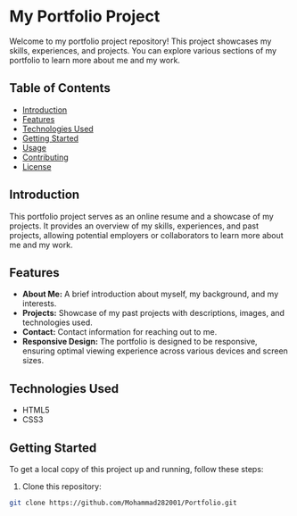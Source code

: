 # My Portfolio Project

Welcome to my portfolio project repository! This project showcases my skills, experiences, and projects. You can explore various sections of my portfolio to learn more about me and my work.

## Table of Contents

- [Introduction](#introduction)
- [Features](#features)
- [Technologies Used](#technologies-used)
- [Getting Started](#getting-started)
- [Usage](#usage)
- [Contributing](#contributing)
- [License](#license)

## Introduction

This portfolio project serves as an online resume and a showcase of my projects. It provides an overview of my skills, experiences, and past projects, allowing potential employers or collaborators to learn more about me and my work.

## Features

- **About Me:** A brief introduction about myself, my background, and my interests.
- **Projects:** Showcase of my past projects with descriptions, images, and technologies used.
- **Contact:** Contact information for reaching out to me.
- **Responsive Design:** The portfolio is designed to be responsive, ensuring optimal viewing experience across various devices and screen sizes.

## Technologies Used

- HTML5
- CSS3

## Getting Started

To get a local copy of this project up and running, follow these steps:

1. Clone this repository:

```bash
git clone https://github.com/Mohammad282001/Portfolio.git

